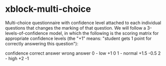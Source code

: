 # xblock-multi-choice
Multi-choice questionnaire with confidence level attached to each individual questions that changes the marking of that question. We will follow a 3-levels-of-confidence model, in which the following is the scoring matrix for appropriate confidence levels (the "+1" means: "student gets 1 point for correctly answering this question"):
 
confidence
correct answer
wrong answer
0 - low	+1	0
1 - normal	+1.5	-0.5
2 - high	+2	-1
